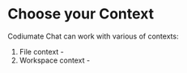 # Choose your Context

Codiumate Chat can work with various of contexts:

1. File context -
2. Workspace context - 